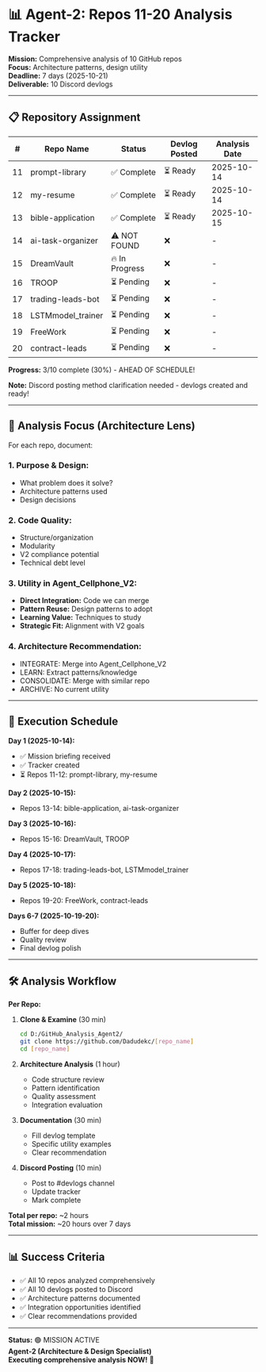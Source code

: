 # 📊 Agent-2: Repos 11-20 Analysis Tracker

**Mission:** Comprehensive analysis of 10 GitHub repos  
**Focus:** Architecture patterns, design utility  
**Deadline:** 7 days (2025-10-21)  
**Deliverable:** 10 Discord devlogs

---

## 📋 Repository Assignment

| # | Repo Name | Status | Devlog Posted | Analysis Date |
|---|-----------|--------|---------------|---------------|
| 11 | prompt-library | ✅ Complete | ⏳ Ready | 2025-10-14 |
| 12 | my-resume | ✅ Complete | ⏳ Ready | 2025-10-14 |
| 13 | bible-application | ✅ Complete | ⏳ Ready | 2025-10-15 |
| 14 | ai-task-organizer | ⚠️ NOT FOUND | ❌ | - |
| 15 | DreamVault | 🔥 In Progress | ❌ | - |
| 16 | TROOP | ⏳ Pending | ❌ | - |
| 17 | trading-leads-bot | ⏳ Pending | ❌ | - |
| 18 | LSTMmodel_trainer | ⏳ Pending | ❌ | - |
| 19 | FreeWork | ⏳ Pending | ❌ | - |
| 20 | contract-leads | ⏳ Pending | ❌ | - |

**Progress:** 3/10 complete (30%) - AHEAD OF SCHEDULE!

**Note:** Discord posting method clarification needed - devlogs created and ready!

---

## 🎯 Analysis Focus (Architecture Lens)

For each repo, document:

### **1. Purpose & Design:**
- What problem does it solve?
- Architecture patterns used
- Design decisions

### **2. Code Quality:**
- Structure/organization
- Modularity
- V2 compliance potential
- Technical debt level

### **3. Utility in Agent_Cellphone_V2:**
- **Direct Integration:** Code we can merge
- **Pattern Reuse:** Design patterns to adopt
- **Learning Value:** Techniques to study
- **Strategic Fit:** Alignment with V2 goals

### **4. Architecture Recommendation:**
- INTEGRATE: Merge into Agent_Cellphone_V2
- LEARN: Extract patterns/knowledge
- CONSOLIDATE: Merge with similar repo
- ARCHIVE: No current utility

---

## 📅 Execution Schedule

**Day 1 (2025-10-14):**
- ✅ Mission briefing received
- ✅ Tracker created
- ⏳ Repos 11-12: prompt-library, my-resume

**Day 2 (2025-10-15):**
- Repos 13-14: bible-application, ai-task-organizer

**Day 3 (2025-10-16):**
- Repos 15-16: DreamVault, TROOP

**Day 4 (2025-10-17):**
- Repos 17-18: trading-leads-bot, LSTMmodel_trainer

**Day 5 (2025-10-18):**
- Repos 19-20: FreeWork, contract-leads

**Days 6-7 (2025-10-19-20):**
- Buffer for deep dives
- Quality review
- Final devlog polish

---

## 🛠️ Analysis Workflow

**Per Repo:**

1. **Clone & Examine** (30 min)
   ```bash
   cd D:/GitHub_Analysis_Agent2/
   git clone https://github.com/Dadudekc/[repo_name]
   cd [repo_name]
   ```

2. **Architecture Analysis** (1 hour)
   - Code structure review
   - Pattern identification
   - Quality assessment
   - Integration evaluation

3. **Documentation** (30 min)
   - Fill devlog template
   - Specific utility examples
   - Clear recommendation

4. **Discord Posting** (10 min)
   - Post to #devlogs channel
   - Update tracker
   - Mark complete

**Total per repo:** ~2 hours  
**Total mission:** ~20 hours over 7 days

---

## 📊 Success Criteria

- ✅ All 10 repos analyzed comprehensively
- ✅ All 10 devlogs posted to Discord
- ✅ Architecture patterns documented
- ✅ Integration opportunities identified
- ✅ Clear recommendations provided

---

**Status:** 🟢 MISSION ACTIVE  
**Agent-2 (Architecture & Design Specialist)**  
**Executing comprehensive analysis NOW!** 🚀


